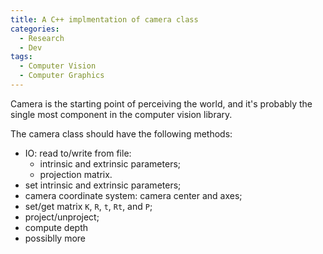 ```yaml
---
title: A C++ implmentation of camera class
categories: 
  - Research
  - Dev
tags:
  - Computer Vision
  - Computer Graphics
---
```

Camera is the starting point of perceiving the world, and it's probably the single most component in the computer vision library.

The camera class should have the following methods:
- IO: read to/write from file: 
	- intrinsic and extrinsic parameters;
	- projection matrix.
- set intrinsic and extrinsic parameters;
- camera coordinate system: camera center and axes;
- set/get matrix `K`, `R`, `t`, `Rt`, and `P`;
- project/unproject;
- compute depth
- possiblly more